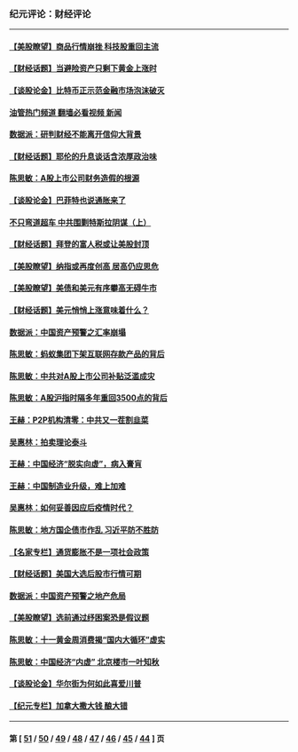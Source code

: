 ### 纪元评论：财经评论
---
#### [【美股瞭望】商品行情崩挫 科技股重回主流](../../pages/nsc1026/n13029798.md?06230330) 
#### [【财经话题】当避险资产只剩下黄金上涨时](../../pages/nsc1026/n12975626.md?06230330) 
#### [【谈股论金】比特币正示范金融市场泡沫破灭](../../pages/nsc1026/n12961769.md?06230330) 
#### [油管热门频道 翻墙必看视频 新闻](ok?06230330)
#### [数据派：研判财经不能离开信仰大背景](../../pages/nsc1026/n12932684.md?06230330) 
#### [【财经话题】耶伦的升息谈话含浓厚政治味](../../pages/nsc1026/n12927299.md?06230330) 
#### [陈思敏：A股上市公司财务造假的根源](../../pages/nsc1026/n11229323.md?06230330) 
#### [【谈股论金】巴菲特也说通胀来了](../../pages/nsc1026/n12922463.md?06230330) 
#### [不只弯道超车 中共围剿特斯拉阴谋（上）](../../pages/nsc1026/n12919595.md?06230330) 
#### [【财经话题】拜登的富人税或让美股封顶](../../pages/nsc1026/n12899125.md?06230330) 
#### [【美股瞭望】纳指或再度创高 居高仍应思危](../../pages/nsc1026/n12878350.md?06230330) 
#### [【美股瞭望】美债和美元有序攀高无碍牛市](../../pages/nsc1026/n12844459.md?06230330) 
#### [【财经话题】美元悄悄上涨意味着什么？](../../pages/nsc1026/n12798222.md?06230330) 
#### [数据派：中国资产预警之汇率崩塌](../../pages/nsc1026/n12774242.md?06230330) 
#### [陈思敏：蚂蚁集团下架互联网存款产品的背后](../../pages/nsc1026/n12719862.md?06230330) 
#### [陈思敏：中共对A股上市公司补贴泛滥成灾](../../pages/nsc1026/n12713263.md?06230330) 
#### [陈思敏：A股沪指时隔多年重回3500点的背后](../../pages/nsc1026/n12675538.md?06230330) 
#### [王赫：P2P机构清零：中共又一茬割韭菜](../../pages/nsc1026/n12614544.md?06230330) 
#### [吴惠林：拍卖理论泰斗](../../pages/nsc1026/n12591360.md?06230330) 
#### [王赫：中国经济“脱实向虚”，病入膏肓](../../pages/nsc1026/n12564946.md?06230330) 
#### [王赫：中国制造业升级，难上加难](../../pages/nsc1026/n12559461.md?06230330) 
#### [吴惠林：如何妥善因应后疫情时代？](../../pages/nsc1026/n12553885.md?06230330) 
#### [陈思敏：地方国企债市作乱 习近平防不胜防](../../pages/nsc1026/n12553384.md?06230330) 
#### [【名家专栏】通货膨胀不是一项社会政策](../../pages/nsc1026/n12528711.md?06230330) 
#### [【财经话题】美国大选后股市行情可期](../../pages/nsc1026/n12514949.md?06230330) 
#### [数据派：中国资产预警之地产危局](../../pages/nsc1026/n12490884.md?06230330) 
#### [【美股瞭望】选前通过纾困案恐是假议题](../../pages/nsc1026/n12487724.md?06230330) 
#### [陈思敏：十一黄金周消费揭“国内大循环”虚实](../../pages/nsc1026/n12468798.md?06230330) 
#### [陈思敏：中国经济“内虚” 北京楼市一叶知秋](../../pages/nsc1026/n12464918.md?06230330) 
#### [【谈股论金】华尔街为何如此喜爱川普](../../pages/nsc1026/n12460691.md?06230330) 
#### [【纪元专栏】加拿大撒大钱 酿大错](../../pages/nsc1026/n12406564.md?06230330) 

---
#### 第 [ [51](./51.md?06230330) / [50](./50.md?06230330) / [49](./49.md?06230330) / [48](./48.md?06230330) / [47](./47.md?06230330) / [46](./46.md?06230330) / [45](./45.md?06230330) / [44](./44.md?06230330) ] 页
